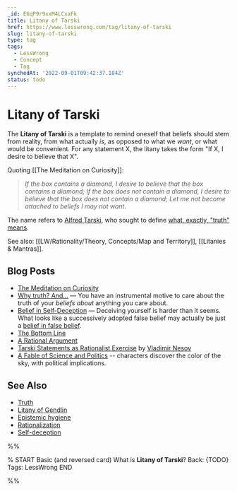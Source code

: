 ```yaml
---
_id: E6qP9r9xxM4LCxaFk
title: Litany of Tarski
href: https://www.lesswrong.com/tag/litany-of-tarski
slug: litany-of-tarski
type: tag
tags:
  - LessWrong
  - Concept
  - Tag
synchedAt: '2022-09-01T09:42:37.184Z'
status: todo
---
```


# Litany of Tarski

The **Litany of Tarski** is a template to remind oneself that beliefs should stem from reality, from what actually *is*, as opposed to what we *want*, or what would be convenient. For any statement X, the litany takes the form "If X, I desire to believe that X".

Quoting [[The Meditation on Curiosity]]:

> *If the box contains a diamond,*
> *I desire to believe that the box contains a diamond;*
> *If the box does not contain a diamond,*
> *I desire to believe that the box does not contain a diamond;*
> *Let me not become attached to beliefs I may not want.*

The name refers to [Alfred Tarski](https://en.wikipedia.org/wiki/Alfred_Tarski), who sought to define [what, exactly, "truth" means](https://plato.stanford.edu/entries/tarski-truth/).

See also: [[LW/Rationality/Theory, Concepts/Map and Territory]], [[Litanies & Mantras]].

## Blog Posts

- [The Meditation on Curiosity](http://lesswrong.com/lw/jz/the_meditation_on_curiosity/)
- [Why truth? And...](http://lesswrong.com/lw/go/why_truth_and/) — You have an instrumental motive to care about the truth of your *beliefs about* anything you care about.
- [Belief in Self-Deception](http://lesswrong.com/lw/s/belief_in_selfdeception/) — Deceiving yourself is harder than it seems. What looks like a successively adopted false belief may actually be just a [belief in false belief](https://wiki.lesswrong.com/wiki/Belief_in_belief).
- [The Bottom Line](http://lesswrong.com/lw/js/the_bottom_line/)
- [A Rational Argument](http://lesswrong.com/lw/jw/a_rational_argument/)
- [Tarski Statements as Rationalist Exercise](http://lesswrong.com/lw/39/tarski_statements_as_rationalist_exercise/) by [Vladimir Nesov](https://wiki.lesswrong.com/wiki/Vladimir_Nesov)
- [A Fable of Science and Politics](http://lesswrong.com/lw/gt/a_fable_of_science_and_politics/) \-\- characters discover the color of the sky, with political implications.

## See Also

- [Truth](https://wiki.lesswrong.com/wiki/Truth)
- [Litany of Gendlin](https://wiki.lesswrong.com/wiki/Litany_of_Gendlin)
- [Epistemic hygiene](https://wiki.lesswrong.com/wiki/Epistemic_hygiene)
- [Rationalization](https://wiki.lesswrong.com/wiki/Rationalization)
- [Self-deception](https://wiki.lesswrong.com/wiki/Self-deception)


%%

% START
Basic (and reversed card)
What is **Litany of Tarski**?
Back: {TODO}
Tags: LessWrong
END

%%
	
